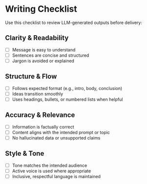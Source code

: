
# Writing Checklist

Use this checklist to review LLM-generated outputs before delivery:

## Clarity & Readability

- [ ] Message is easy to understand
- [ ] Sentences are concise and structured
- [ ] Jargon is avoided or explained

## Structure & Flow

- [ ] Follows expected format (e.g., intro, body, conclusion)
- [ ] Ideas transition smoothly
- [ ] Uses headings, bullets, or numbered lists when helpful

## Accuracy & Relevance

- [ ] Information is factually correct
- [ ] Content aligns with the intended prompt or topic
- [ ] No hallucinated data or unsupported claims

## Style & Tone

- [ ] Tone matches the intended audience
- [ ] Active voice is used where appropriate
- [ ] Inclusive, respectful language is maintained
